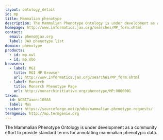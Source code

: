 ```yaml
---
layout: ontology_detail
id: mp
title: Mammalian phenotype
description: The Mammalian Phenotype Ontology is under development as a community effort to provide standard terms for annotating mammalian phenotypic data.
homepage: http://www.informatics.jax.org/searches/MP_form.shtml
contact: 
  email: pheno@jax.org
  label: JAX phenotype list
domain: phenotype
products: 
  - id: mp.owl
  - id: mp.obo
browsers:
  - label: MGI
    title: MGI MP Browser
    url: http://www.informatics.jax.org/searches/MP_form.shtml
  - label: Monarch
    title: Monarch Phenotype Page
    url: http://monarchinitiative.org/phenotype/MP:0000001
taxon: 
  id: NCBITaxon:10088
  label: Mus
tracker: https://sourceforge.net/p/obo/mammalian-phenotype-requests/
termgenie: http://mp.termgenie.org
---
```


The Mammalian Phenotype Ontology is under development as a community effort to provide standard terms for annotating mammalian phenotypic data.
